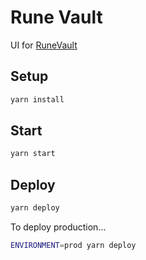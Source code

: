 Rune Vault
=============

UI for [RuneVault](https://thorchain.com)

## Setup
```bash
yarn install
```

## Start
```bash
yarn start
```

## Deploy
```bash
yarn deploy
```

To deploy production...
```bash
ENVIRONMENT=prod yarn deploy
```
